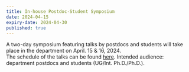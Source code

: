 ```yaml
---
title: In-house Postdoc-Student Symposium
date: 2024-04-15
expiry-date: 2024-04-30
published: true
---
```


A two-day symposium featuring talks by postdocs and students will take place in the department on April. 15 & 16, 2024.  
The schedule of the talks can be found [here](http://math.iisc.ac.in/PSS24.html). Intended audience: department postdocs and students (UG/Int. Ph.D./Ph.D.).
